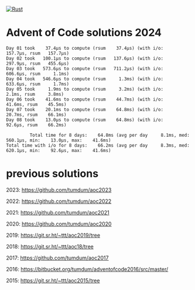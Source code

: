 [![Rust](https://github.com/tumdum/aoc2024/actions/workflows/rust.yml/badge.svg)](https://github.com/tumdum/aoc2024/actions/workflows/rust.yml)

# Advent of Code solutions 2024

```
Day 01 took    37.4µs to compute (rsum    37.4µs) (with i/o:   157.7µs, rsum   157.7µs)
Day 02 took   100.1µs to compute (rsum   137.6µs) (with i/o:   297.9µs, rsum   455.6µs)
Day 03 took   573.6µs to compute (rsum   711.2µs) (with i/o:   606.6µs, rsum     1.1ms)
Day 04 took   546.6µs to compute (rsum     1.3ms) (with i/o:   633.6µs, rsum     1.7ms)
Day 05 took     1.9ms to compute (rsum     3.2ms) (with i/o:     2.1ms, rsum     3.8ms)
Day 06 took    41.6ms to compute (rsum    44.7ms) (with i/o:    41.6ms, rsum    45.5ms)
Day 07 took    20.1ms to compute (rsum    64.8ms) (with i/o:    20.7ms, rsum    66.1ms)
Day 08 took    13.0µs to compute (rsum    64.8ms) (with i/o:    92.6µs, rsum    66.2ms)

         Total time for 8 days:    64.8ms (avg per day     8.1ms, med:   560.1µs, min:    13.0µs, max:    41.6ms)
Total time with i/o for 8 days:    66.2ms (avg per day     8.3ms, med:   620.1µs, min:    92.6µs, max:    41.6ms)
```

# previous solutions

2023: https://github.com/tumdum/aoc2023

2022: https://github.com/tumdum/aoc2022

2021: https://github.com/tumdum/aoc2021

2020: https://github.com/tumdum/aoc2020

2019: https://git.sr.ht/~ttt/aoc2019/tree

2018: https://git.sr.ht/~ttt/aoc18/tree

2017: https://github.com/tumdum/aoc2017

2016: https://bitbucket.org/tumdum/adventofcode2016/src/master/

2015: https://git.sr.ht/~ttt/aoc2015/tree
